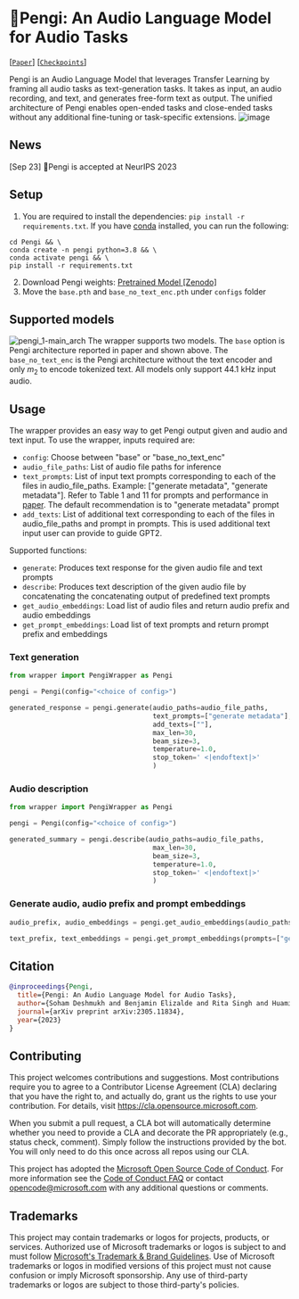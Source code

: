 # 🐧Pengi: An Audio Language Model for Audio Tasks
[[`Paper`](https://arxiv.org/abs/2305.11834)] [[`Checkpoints`](https://zenodo.org/record/8387083)]

Pengi is an Audio Language Model that leverages Transfer Learning by framing all audio tasks as text-generation tasks. It takes as input, an audio recording, and text, and generates free-form text as output. The unified architecture of Pengi enables open-ended tasks and close-ended tasks without any additional fine-tuning or task-specific extensions.
![image](https://github.com/microsoft/Pengi/assets/28994673/abc714fb-cee3-4253-a753-0db4bd122144)

## News
[Sep 23] 🐧Pengi is accepted at NeurIPS 2023

## Setup
1. You are required to install the dependencies: `pip install -r requirements.txt`. If you have [conda](https://www.anaconda.com) installed, you can run the following: 

```shell
cd Pengi && \
conda create -n pengi python=3.8 && \
conda activate pengi && \
pip install -r requirements.txt
```

2. Download Pengi weights: [Pretrained Model \[Zenodo\]](https://zenodo.org/record/8387083)
3. Move the `base.pth` and `base_no_text_enc.pth` under `configs` folder

## Supported models
![pengi_1-main_arch](https://github.com/soham97/Pengi_api_review/assets/28994673/f2f36fb1-1c43-481c-906b-bd309b586b07)
The wrapper supports two models. The `base` option is Pengi architecture reported in paper and shown above. The `base_no_text_enc` is the Pengi architecture without the text encoder and only $m_2$ to encode tokenized text. All models only support 44.1 kHz input audio.

## Usage
The wrapper provides an easy way to get Pengi output given and audio and text input. To use the wrapper, inputs required are:
- `config`: Choose between "base" or "base_no_text_enc"
- `audio_file_paths`: List of audio file paths for inference 
- `text_prompts`: List of input text prompts corresponding to each of the files in audio_file_paths. Example: ["generate metadata", "generate metadata"]. Refer to Table 1 and 11 for prompts and performance in [paper](https://arxiv.org/pdf/2305.11834.pdf). The default recommendation is to "generate metadata" prompt
- `add_texts`: List of additional text corresponding to each of the files in audio_file_paths and prompt in prompts. This is used additional text input user can provide to guide GPT2.

Supported functions:
- `generate`: Produces text response for the given audio file and text prompts
- `describe`: Produces text description of the given audio file by concatenating the concatenating output of predefined text prompts
- `get_audio_embeddings`: Load list of audio files and return audio prefix and audio embeddings
- `get_prompt_embeddings`: Load list of text prompts and return prompt prefix and embeddings

### Text generation
```python
from wrapper import PengiWrapper as Pengi

pengi = Pengi(config="<choice of config>")

generated_response = pengi.generate(audio_paths=audio_file_paths,
                                    text_prompts=["generate metadata"], 
                                    add_texts=[""], 
                                    max_len=30, 
                                    beam_size=3, 
                                    temperature=1.0, 
                                    stop_token=' <|endoftext|>'
                                    )
```

### Audio description
```python
from wrapper import PengiWrapper as Pengi

pengi = Pengi(config="<choice of config>")

generated_summary = pengi.describe(audio_paths=audio_file_paths,
                                    max_len=30, 
                                    beam_size=3, 
                                    temperature=1.0, 
                                    stop_token=' <|endoftext|>'
                                    )
```

### Generate audio, audio prefix and prompt embeddings
```python
audio_prefix, audio_embeddings = pengi.get_audio_embeddings(audio_paths=audio_file_paths)

text_prefix, text_embeddings = pengi.get_prompt_embeddings(prompts=["generate metadata"])
```

## Citation
```BibTeX
@inproceedings{Pengi,
  title={Pengi: An Audio Language Model for Audio Tasks},
  author={Soham Deshmukh and Benjamin Elizalde and Rita Singh and Huaming Wang},
  journal={arXiv preprint arXiv:2305.11834},
  year={2023}
}
```

## Contributing

This project welcomes contributions and suggestions.  Most contributions require you to agree to a
Contributor License Agreement (CLA) declaring that you have the right to, and actually do, grant us
the rights to use your contribution. For details, visit https://cla.opensource.microsoft.com.

When you submit a pull request, a CLA bot will automatically determine whether you need to provide
a CLA and decorate the PR appropriately (e.g., status check, comment). Simply follow the instructions
provided by the bot. You will only need to do this once across all repos using our CLA.

This project has adopted the [Microsoft Open Source Code of Conduct](https://opensource.microsoft.com/codeofconduct/).
For more information see the [Code of Conduct FAQ](https://opensource.microsoft.com/codeofconduct/faq/) or
contact [opencode@microsoft.com](mailto:opencode@microsoft.com) with any additional questions or comments.

## Trademarks

This project may contain trademarks or logos for projects, products, or services. Authorized use of Microsoft 
trademarks or logos is subject to and must follow 
[Microsoft's Trademark & Brand Guidelines](https://www.microsoft.com/en-us/legal/intellectualproperty/trademarks/usage/general).
Use of Microsoft trademarks or logos in modified versions of this project must not cause confusion or imply Microsoft sponsorship.
Any use of third-party trademarks or logos are subject to those third-party's policies.
